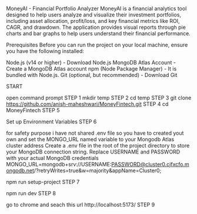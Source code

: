 MoneyAI - Financial Portfolio Analyzer
MoneyAI is a financial analytics tool designed to help users analyze and visualize their investment portfolios, including asset allocation, profit/loss, and key financial metrics like ROI, CAGR, and drawdown. The application provides visual reports through pie charts and bar graphs to help users understand their financial performance.


Prerequisites
Before you can run the project on your local machine, ensure you have the following installed:

Node.js (v14 or higher) - Download Node.js
MongoDB Atlas Account - Create a MongoDB Atlas account
npm (Node Package Manager) - It is bundled with Node.js.
Git (optional, but recommended) - Download Git


START

open command prompt                                                                 STEP 1
mkdir temp                                                                          STEP 2
cd temp                                                                             STEP 3
git clone https://github.com/anish-maheshwari/MoneyFintech.git                      STEP 4
cd MoneyFintech                                                                     STEP 5

Set up Environment Variables                                                        STEP 6

for safety purpose i have not shared .env file so you have to created yout own and 
set the MONGO_URL named variable to your Mongodb Atlas cluster address
Create a .env file in the root of the project directory to store your MongoDB connection string. Replace USERNAME and PASSWORD with your actual MongoDB credentials
MONGO_URL=mongodb+srv://USERNAME:PASSWORD@cluster0.cjfxcfo.mongodb.net/?retryWrites=true&w=majority&appName=Cluster0;



npm run setup-project                                                              STEP 7

npm run dev                                                                        STEP 8

go to chrome and seach this url   http://localhost:5173/                           STEP 9





